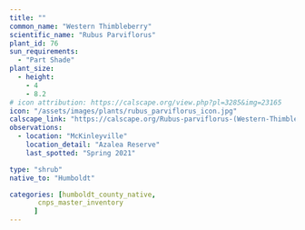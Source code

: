 ```yaml
---
title: ""
common_name: "Western Thimbleberry"
scientific_name: "Rubus Parviflorus"
plant_id: 76
sun_requirements:
  - "Part Shade"
plant_size:
  - height: 
    - 4
    - 8.2
# icon attribution: https://calscape.org/view.php?pl=3285&img=23165
icon: "/assets/images/plants/rubus_parviflorus_icon.jpg" 
calscape_link: "https://calscape.org/Rubus-parviflorus-(Western-Thimbleberry)"
observations: 
  - location: "McKinleyville"
    location_detail: "Azalea Reserve"
    last_spotted: "Spring 2021"

type: "shrub"
native_to: "Humboldt"

categories: [humboldt_county_native,
       cnps_master_inventory
      ]
---
```


